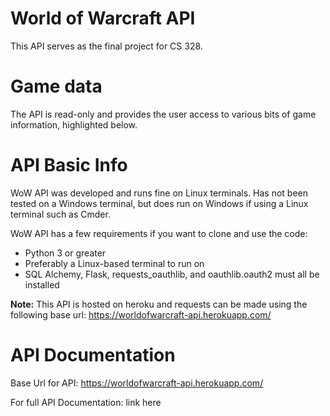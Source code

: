 # World of Warcraft API
This API serves as the final project for CS 328.

# Game data
The API is read-only and provides the user access to various bits of game information, highlighted below.

# API Basic Info
WoW API was developed and runs fine on Linux terminals. Has not been tested on a Windows terminal, but does run on Windows if using a Linux terminal such as Cmder.

WoW API has a few requirements if you want to clone and use the code:
- Python 3 or greater
- Preferably a Linux-based terminal to run on
- SQL Alchemy, Flask, requests_oauthlib, and oauthlib.oauth2 must all be installed

**Note:** This API is hosted on heroku and requests can be made using the following base url: https://worldofwarcraft-api.herokuapp.com/

# API Documentation

Base Url for API: https://worldofwarcraft-api.herokuapp.com/

For full API Documentation: link here